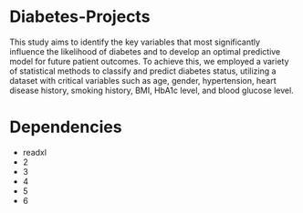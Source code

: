 # Diabetes-Projects

This study aims to identify the key variables that most significantly influence the likelihood of diabetes and to develop an optimal predictive model for future patient outcomes. To achieve this, we employed a variety of statistical methods to classify and predict diabetes status, utilizing a dataset with critical variables such as age, gender, hypertension, heart disease history, smoking history, BMI, HbA1c level, and blood glucose level.

# Dependencies
- readxl
- 2
- 3
- 4
- 5
- 6
